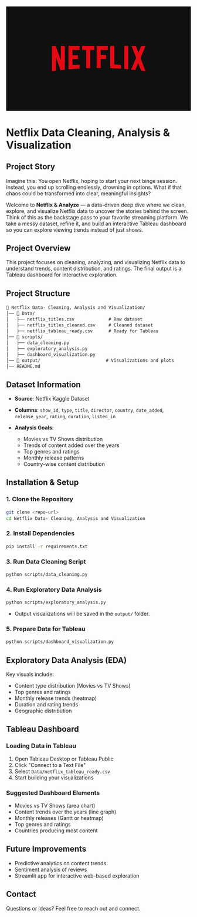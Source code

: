 ![Netflix Dashboard](/netflix_logo.jpg)

# Netflix Data Cleaning, Analysis & Visualization

## Project Story

Imagine this: You open Netflix, hoping to start your next binge session. Instead, you end up scrolling endlessly, drowning in options. What if that chaos could be transformed into clear, meaningful insights?

Welcome to **Netflix & Analyze** — a data-driven deep dive where we clean, explore, and visualize Netflix data to uncover the stories behind the screen. Think of this as the backstage pass to your favorite streaming platform. We take a messy dataset, refine it, and build an interactive Tableau dashboard so you can explore viewing trends instead of just shows.

## Project Overview

This project focuses on cleaning, analyzing, and visualizing Netflix data to understand trends, content distribution, and ratings. The final output is a Tableau dashboard for interactive exploration.

## Project Structure

```
📁 Netflix Data- Cleaning, Analysis and Visualization/
│── 📂 Data/
│   ├── netflix_titles.csv             # Raw dataset
│   ├── netflix_titles_cleaned.csv     # Cleaned dataset
│   ├── netflix_tableau_ready.csv      # Ready for Tableau
│── 📂 scripts/
│   ├── data_cleaning.py
│   ├── exploratory_analysis.py
│   ├── dashboard_visualization.py
│── 📂 output/                         # Visualizations and plots
│── README.md
```

## Dataset Information

* **Source**: Netflix Kaggle Dataset
* **Columns**: `show_id`, `type`, `title`, `director`, `country`, `date_added`, `release_year`, `rating`, `duration`, `listed_in`
* **Analysis Goals**:

  * Movies vs TV Shows distribution
  * Trends of content added over the years
  * Top genres and ratings
  * Monthly release patterns
  * Country-wise content distribution

## Installation & Setup

### 1. Clone the Repository

```bash
git clone <repo-url>
cd Netflix Data- Cleaning, Analysis and Visualization
```

### 2. Install Dependencies

```bash
pip install -r requirements.txt
```

### 3. Run Data Cleaning Script

```bash
python scripts/data_cleaning.py
```

### 4. Run Exploratory Data Analysis

```bash
python scripts/exploratory_analysis.py
```

* Output visualizations will be saved in the `output/` folder.

### 5. Prepare Data for Tableau

```bash
python scripts/dashboard_visualization.py
```

## Exploratory Data Analysis (EDA)

Key visuals include:

* Content type distribution (Movies vs TV Shows)
* Top genres and ratings
* Monthly release trends (heatmap)
* Duration and rating trends
* Geographic distribution

## Tableau Dashboard

### Loading Data in Tableau

1. Open Tableau Desktop or Tableau Public
2. Click "Connect to a Text File"
3. Select `Data/netflix_tableau_ready.csv`
4. Start building your visualizations

### Suggested Dashboard Elements

* Movies vs TV Shows (area chart)
* Content trends over the years (line graph)
* Monthly releases (Gantt or heatmap)
* Top genres and ratings
* Countries producing most content

## Future Improvements

* Predictive analytics on content trends
* Sentiment analysis of reviews
* Streamlit app for interactive web-based exploration

## Contact

Questions or ideas? Feel free to reach out and connect.
